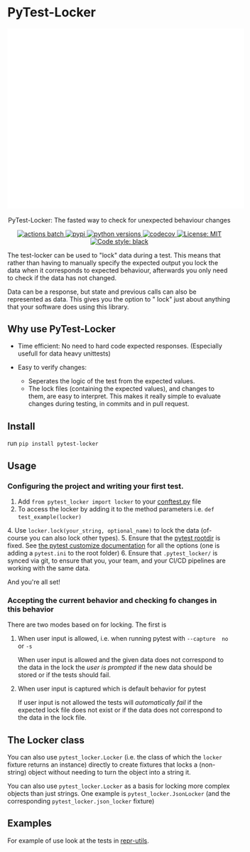 # PyTest-Locker
<div style="width: 400pt; margin: 0 auto">
    <img src="https://raw.githubusercontent.com/Luttik/pytest-locker/master/docs/assets/images/example.svg" style="max-width: 100%;" alt="Example">
</div>

<p style="text-align: center">
    PyTest-Locker: The fasted way to check for unexpected behaviour changes
</p>

<p style="text-align: center">
    <a href="https://github.com/Luttik/pytest-locker/actions?query=workflow%3ACI+branch%3Amaster">
        <img src="https://github.com/luttik/pytest-locker/workflows/CI/badge.svg" alt="actions batch">
    </a>
    <a href="https://pypi.org/project/pytest-locker/">
        <img src="https://badge.fury.io/py/pytest-locker.svg" alt="pypi">
    </a>
    <a href="https://pypi.org/project/pytest-locker/">
        <img src="https://shields.io/pypi/pyversions/pytest-locker" alt="python versions">
    </a>
    <a href="https://codecov.io/gh/luttik/pytest-locker">
        <img src="https://codecov.io/gh/Luttik/pytest-locker/branch/master/graph/badge.svg" alt="codecov">
    </a>
    <a href="https://xgithub.com/Luttik/pytest-locker/blob/master/LICENSE">
        <img src="https://shields.io/github/license/luttik/pytest-locker" alt="License: MIT">
    </a>
    <a href="https://github.com/psf/black">
        <img src="https://img.shields.io/badge/code%20style-black-000000.svg" alt="Code style: black">
    </a>
</p>

The test-locker can be used to "lock" data during a test. This means that rather than having to manually specify the
expected output you lock the data when it corresponds to expected behaviour, afterwards you only need to check if the
data has not changed.

Data can be a response, but state and previous calls can also be represented as data. This gives you the option to "
lock" just about anything that your software does using this library.

## Why use PyTest-Locker

- Time efficient: No need to hard code expected responses. (Especially usefull for data heavy unittests)
- Easy to verify changes:

    - Seperates the logic of the test from the expected values.
    - The lock files (containing the expected values), and changes to them, are easy to interpret. This makes it really
      simple to evaluate changes during testing, in commits and in pull request.

## Install

run `pip install pytest-locker`

## Usage

### Configuring the project and writing your first test.

1. Add `from pytest_locker import locker` to your
   [conftest.py](https://docs.pytest.org/en/2.7.3/plugins.html?highlight=re)
   file
2. To access the locker by adding it to the method parameters i.e. `def test_example(locker)`

[//]: # (todo Also write instrcutions for non-string types.)
4. Use `locker.lock(your_string, optional_name)` to lock the data (of-course you can also lock other types).
5. Ensure that the [pytest rootdir](https://docs.pytest.org/en/latest/customize.html) is fixed.
   See [the pytest customize documentation](https://docs.pytest.org/en/latest/customize.html) for all the options (one
   is adding a `pytest.ini` to the root folder)
6. Ensure that `.pytest_locker/` is synced via git, to ensure that you, your team, and your CI/CD pipelines are working
   with the same data.

And you're all set!

### Accepting the current behavior and checking fo changes in this behavior

There are two modes based on for locking. The first is

1. When user input is allowed, i.e. when running pytest with
   `--capture  no` or `-s`

   When user input is allowed and the given data does not correspond to the data in the lock the *user is prompted* if
   the new data should be stored or if the tests should fail.

2. When user input is captured which is default behavior for pytest

   If user input is not allowed the tests will *automatically fail* if the expected lock file does not exist or if the
   data does not correspond to the data in the lock file.

## The Locker class

You can also use `pytest_locker.Locker` (i.e. the class of which the
`locker` fixture returns an instance) directly to create fixtures that locks a (non-string) object without needing to
turn the object into a string it.

You can also use `pytest_locker.Locker` as a basis for locking more complex objects than just strings.
One example is `pytest_locker.JsonLocker` (and the corresponding `pytest_locker.json_locker` fixture)

## Examples

For example of use look at the tests in
[repr-utils](https://github.com/Luttik/repr-utils).
